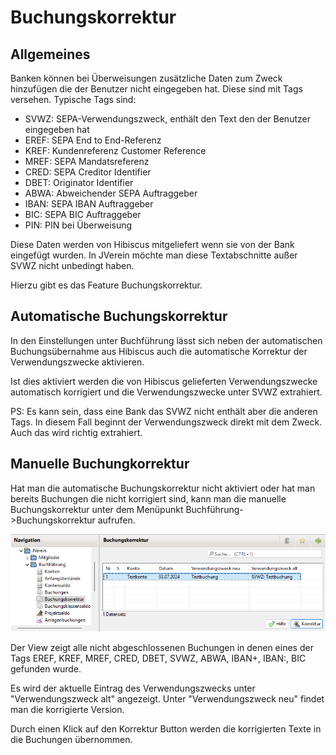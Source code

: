 # Buchungskorrektur

## Allgemeines

Banken können bei Überweisungen zusätzliche Daten zum Zweck hinzufügen die der Benutzer nicht eingegeben hat. Diese sind mit Tags versehen. Typische Tags sind:

* SVWZ: SEPA-Verwendungszweck, enthält den Text den der Benutzer eingegeben hat
* EREF: SEPA End to End-Referenz
* KREF: Kundenreferenz Customer Reference
* MREF: SEPA Mandatsreferenz
* CRED: SEPA Creditor Identifier
* DBET: Originator Identifier
* ABWA: Abweichender SEPA Auftraggeber
* IBAN: SEPA IBAN Auftraggeber
* BIC: SEPA BIC Auftraggeber
* PIN: PIN bei Überweisung

Diese Daten werden von Hibiscus mitgeliefert wenn sie von der Bank eingefügt wurden. In JVerein möchte man diese Textabschnitte außer SVWZ nicht unbedingt haben.

Hierzu gibt es das Feature Buchungskorrektur.

## Automatische Buchungskorrektur

In den Einstellungen unter Buchführung lässt sich neben der automatischen Buchungsübernahme aus Hibiscus auch die automatische Korrektur der Verwendungszwecke aktivieren.

Ist dies aktiviert werden die von Hibiscus gelieferten Verwendungszwecke automatisch korrigiert und die Verwendungszwecke unter SVWZ extrahiert.

PS: Es kann sein, dass eine Bank das SVWZ nicht enthält aber die anderen Tags. In diesem Fall beginnt der Verwendungszweck direkt mit dem Zweck. Auch das wird richtig extrahiert.

## Manuelle Buchungkorrektur

Hat man die automatische Buchungskorrektur nicht aktiviert oder hat man bereits Buchungen die nicht korrigiert sind, kann man die manuelle Buchungskorrektur unter dem Menüpunkt Buchführung->Buchungskorrektur aufrufen.

![](../../v3.1.x/buchf/img/BuchungskorrekturView.png)

Der View zeigt alle nicht abgeschlossenen Buchungen in denen eines der Tags EREF, KREF, MREF, CRED, DBET, SVWZ, ABWA, IBAN+, IBAN:, BIC gefunden wurde.

Es wird der aktuelle Eintrag des Verwendungszwecks unter "Verwendungszweck alt" angezeigt. Unter "Verwendungszweck neu" findet man die korrigierte Version.

Durch einen Klick auf den Korrektur Button werden die korrigierten Texte in die Buchungen übernommen.
